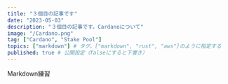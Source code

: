 ```yaml
---
title: "３個目の記事です"
date: "2023-05-03"
description: "３個目の記事です。Cardanoについて"
image: "/Cardano.png"
tag: ["Cardano", "Stake Pool"]
topics: ["markdown"] # タグ。["markdown", "rust", "aws"]のように指定する
published: true # 公開設定（falseにすると下書き）
---
```


Markdown練習 
